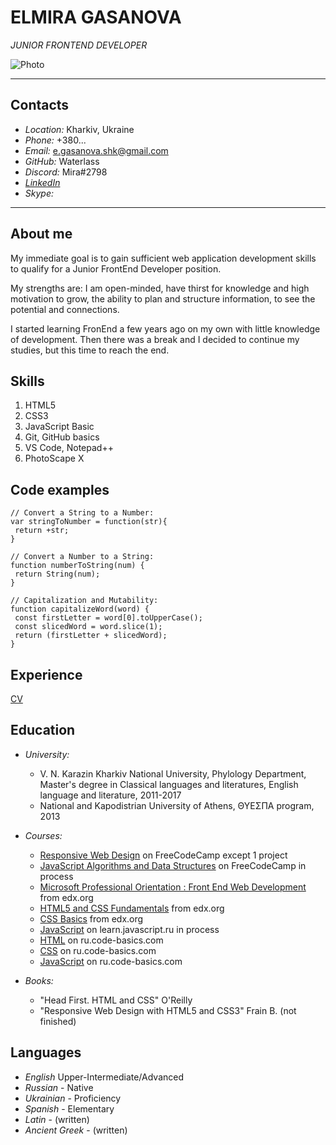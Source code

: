 # ELMIRA GASANOVA

_JUNIOR FRONTEND DEVELOPER_

![Photo](https://user-images.githubusercontent.com/43781679/149542459-4a8796bf-9d50-4128-8a1d-8e6a97957f8d.jpg)

---

## Contacts

- _Location:_ Kharkiv, Ukraine
- _Phone:_ +380...
- _Email:_ e.gasanova.shk@gmail.com
- _GitHub:_ Waterlass
- _Discord:_ Mira#2798
- _[LinkedIn](https://www.linkedin.com/in/elmira-gasanova-4b5913218/)_
- _Skype:_

---

## About me

My immediate goal is to gain sufficient web application development skills to qualify for a Junior FrontEnd Developer position.

My strengths are: I am open-minded, have thirst for knowledge and high motivation to grow, the ability to plan and structure information, to see the potential and connections.

I started learning FronEnd a few years ago on my own with little knowledge of development. Then there was a break and I decided to continue my studies, but this time to reach the end.

## Skills

1. HTML5
2. CSS3
3. JavaScript Basic
4. Git, GitHub basics
5. VS Code, Notepad++
6. PhotoScape X

## Code examples

```
// Convert a String to a Number:
var stringToNumber = function(str){
 return +str;
}

// Convert a Number to a String:
function numberToString(num) {
 return String(num);
}

// Capitalization and Mutability:
function capitalizeWord(word) {
 const firstLetter = word[0].toUpperCase();
 const slicedWord = word.slice(1);
 return (firstLetter + slicedWord);
}
```

## Experience

[CV](https://github.com/Waterlass/rsschool-cv/blob/gh-pages/cv.md)

## Education

- _University:_

  - V. N. Karazin Kharkiv National University, Phylology Department, Master's degree in Classical languages and literatures, English language and literature, 2011-2017
  - National and Kapodistrian University of Athens, ΘΥΕΣΠΑ program, 2013

- _Courses:_
  - [Responsive Web Design](https://www.freecodecamp.org/learn/responsive-web-design/) on FreeCodeCamp except 1 project
  - [JavaScript Algorithms and Data Structures](https://www.freecodecamp.org/learn/javascript-algorithms-and-data-structures/) on FreeCodeCamp in process
  - [Microsoft Professional Orientation : Front End Web Development](https://learning.edx.org/course/course-v1:Microsoft+DEV237x+3T2018/home) from edx.org
  - [HTML5 and CSS Fundamentals](https://learning.edx.org/course/course-v1:W3Cx+HTML5.0x+2T2018/home) from edx.org
  - [CSS Basics](https://learning.edx.org/course/course-v1:W3Cx+CSS.0x+3T2017/home) from edx.org
  - [JavaScript](https://learn.javascript.ru/) on learn.javascript.ru in process
  - [HTML](https://ru.code-basics.com/languages/css) on ru.code-basics.com
  - [CSS](https://ru.code-basics.com/languages/html) on ru.code-basics.com
  - [JavaScript](https://ru.code-basics.com/languages/javascript) on ru.code-basics.com
- _Books:_
  - "Head First. HTML and CSS" O'Reilly
  - "Responsive Web Design with HTML5 and CSS3" Frain B. (not finished)

## Languages

- _English_ Upper-Intermediate/Advanced
- _Russian_ - Native
- _Ukrainian_ - Proficiency
- _Spanish_ - Elementary
- _Latin_ - (written)
- _Ancient Greek_ - (written)
